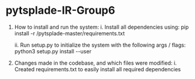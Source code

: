 # pytsplade-IR-Group6

1. How to install and run the system:
    i. Install all dependencies using:
    pip install -r /pytsplade-master/requirements.txt

    ii. Run setup.py to initialize the system with the following args / flags:
    python3 setup.py install --user

2. Changes made in the codebase, and which files were modified:
    i. Created requirements.txt to easily install all required dependencies